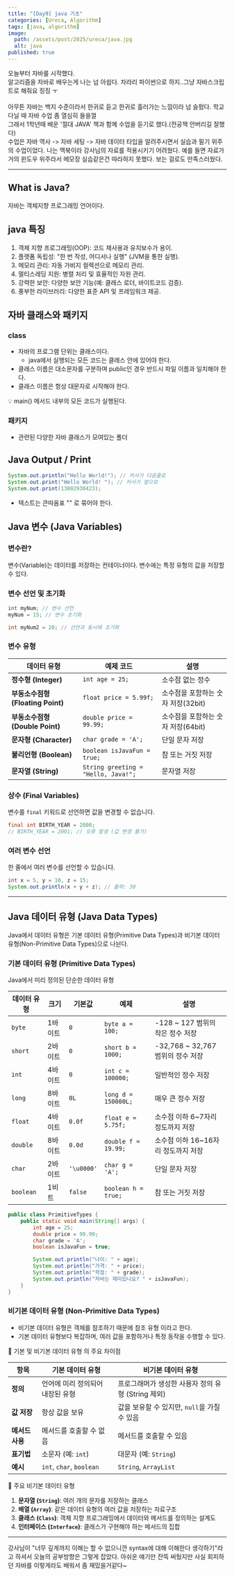 ```yaml
---
title: "[Day9] java 기초"
categories: [Ureca, Algorithm]
tags: [java, algorithm]
image:
  path: /assets/post/2025/ureca/java.jpg
  alt: java
published: true
---
```


오늘부터 자바를 시작했다.     
알고리즘을 자바로 배우는게 나는 넘 아쉽다. 차라리 파이썬으로 하지..그냥 자바스크립트로 해줘요 징징 ㅜ <br/><br/>
아무튼 자바는 백지 수준이라서 한귀로 듣고 한귀로 흘러가는 느낌이라 넘 슬펐다. 학교 다닐 때 자바 수업 좀 열심히 들을껄<br/>
그래서 1학년때 배운 '절대 JAVA' 책과 함께 수업을 듣기로 했다.(전공책 안버리길 잘했다)
<br/>
수업은 자바 역사 -> 자바 세팅 -> 자바 데이터 타입을 알려주시면서 실습과 필기 위주의 수업이었다. 나는 맥북이라 강사님의 자료를 적용시키기 어려웠다. 예를 들면 자료가 거의 윈도우 위주라서 메모장 실습같은건 따라하지 못했다. 보는 걸로도 만족스러웠다. 

---

## What is Java?
자바는 객체지향 프로그래밍 언어이다.

## java 특징
1. 객체 지향 프로그래밍(OOP): 코드 재사용과 유지보수가 용이.
2. 플랫폼 독립성: "한 번 작성, 어디서나 실행" (JVM을 통한 실행).
3. 메모리 관리: 자동 가비지 컬렉션으로 메모리 관리.
4. 멀티스레딩 지원: 병렬 처리 및 효율적인 자원 관리.
5. 강력한 보안: 다양한 보안 기능(예: 클래스 로더, 바이트코드 검증).
6. 풍부한 라이브러리: 다양한 표준 API 및 프레임워크 제공.

## 자바 클래스와 패키지
### class
- 자바의 프로그램 단위는 클래스이다. 
    - java에서 실행되는 모든 코드는 클래스 안에 있어야 한다.
- 클래스 이름은 대소문자를 구분하며 public인 경우 반드시 파일 이름과 일치해야 한다.
- 클래스 이름은 항상 대문자로 시작해야 한다.

💡 main() 메서드 내부의 모든 코드가 실행된다.

### 패키지
- 관련된 다양한 자바 클래스가 모여있는 폴더

## Java Output / Print
```java
System.out.println("Hello World!"); // 커서가 다음줄로
System.out.print("Hello World! "); // 커서가 옆으로
System.out.print(13002930423);
``` 
- 텍스트는 큰따옴표 "" 로 묶어야 한다.

## Java 변수 (Java Variables)

### 변수란?
변수(Variable)는 데이터를 저장하는 컨테이너이다. 변수에는 특정 유형의 값을 저장할 수 있다.

### 변수 선언 및 초기화
```java
int myNum; // 변수 선언
myNum = 15; // 변수 초기화

int myNum2 = 20; // 선언과 동시에 초기화
```

### 변수 유형

| 데이터 유형                      | 예제 코드                               | 설명              |
| --------------------------- | ----------------------------------- | --------------- |
| **정수형 (Integer)**           | `int age = 25;`                     | 소수점 없는 정수     |
| **부동소수점형 (Floating Point)** | `float price = 5.99f;`             | 소수점을 포함하는 숫자 저장(32bit)|
| **부동소수점형 (Double Point)** | `double price = 99.99;`             | 소수점을 포함하는 숫자 저장(64bit)|
| **문자형 (Character)**         | `char grade = 'A';`                 | 단일 문자 저장        |
| **불리언형 (Boolean)**          | `boolean isJavaFun = true;`         | 참 또는 거짓 저장      |
| **문자열 (String)**            | `String greeting = "Hello, Java!";` | 문자열 저장          |

### 상수 (Final Variables)
변수를 `final` 키워드로 선언하면 값을 변경할 수 없습니다.
```java
final int BIRTH_YEAR = 2000;
// BIRTH_YEAR = 2001; // 오류 발생 (값 변경 불가)
```

### 여러 변수 선언
한 줄에서 여러 변수를 선언할 수 있습니다.
```java
int x = 5, y = 10, z = 15;
System.out.println(x + y + z); // 출력: 30
```

---

## Java 데이터 유형 (Java Data Types)

Java에서 데이터 유형은 기본 데이터 유형(Primitive Data Types)과 비기본 데이터 유형(Non-Primitive Data Types)으로 나뉜다.

### 기본 데이터 유형 (Primitive Data Types)

Java에서 미리 정의된 단순한 데이터 유형

| 데이터 유형 | 크기 | 기본값 | 예제 | 설명 |
|------------|------|-------|-----------------|--------------------------------|
| `byte`     | 1바이트 | `0` | `byte a = 100;` | -128 ~ 127 범위의 작은 정수 저장 |
| `short`    | 2바이트 | `0` | `short b = 1000;` | -32,768 ~ 32,767 범위의 정수 저장 |
| `int`      | 4바이트 | `0` | `int c = 100000;` | 일반적인 정수 저장 |
| `long`     | 8바이트 | `0L` | `long d = 150000L;` | 매우 큰 정수 저장 |
| `float`    | 4바이트 | `0.0f` | `float e = 5.75f;` | 소수점 이하 6~7자리 정도까지 저장 |
| `double`   | 8바이트 | `0.0d` | `double f = 19.99;` | 소수점 이하 16~16자리 정도까지 저장 |
| `char`     | 2바이트 | `'\u0000'` | `char g = 'A';` | 단일 문자 저장 |
| `boolean`  | 1비트 | `false` | `boolean h = true;` | 참 또는 거짓 저장 |

```java
public class PrimitiveTypes {
    public static void main(String[] args) {
        int age = 25;
        double price = 99.99;
        char grade = 'A';
        boolean isJavaFun = true;

        System.out.println("나이: " + age);
        System.out.println("가격: " + price);
        System.out.println("학점: " + grade);
        System.out.println("자바는 재미있나요? " + isJavaFun);
    }
}
```
### 비기본 데이터 유형 (Non-Primitive Data Types)
- 비기본 데이터 유형은 객체를 참조하기 때문에 참조 유형 이라고 한다.
- 기본 데이터 유형보다 복잡하며, 여러 값을 포함하거나 특정 동작을 수행할 수 있다.

🔹 기본 및 비기본 데이터 유형 의 주요 차이점

| 항목              | 기본 데이터 유형           | 비기본 데이터 유형       |
|-------------------|---------------------------|-------------------------|
| **정의**          | 언어에 미리 정의되어 내장된 유형  | 프로그래머가 생성한 사용자 정의 유형 (String 제외) |
| **값 저장**       | 항상 값을 보유            | 값을 보유할 수 있지만, `null`을 가질 수 있음 |
| **메서드 사용**   | 메서드를 호출할 수 없음    | 메서드를 호출할 수 있음  |
| **표기법**        | 소문자 (예: `int`)         | 대문자 (예: `String`)     |
| **예시**          | `int`, `char`, `boolean`   | `String`, `ArrayList`    |

🔹  주요 비기본 데이터 유형
1. **문자열 (`String`)**: 여러 개의 문자를 저장하는 클래스
2. **배열 (`Array`)**: 같은 데이터 유형의 여러 값을 저장하는 자료구조
3. **클래스 (`Class`)**: 객체 지향 프로그래밍에서 데이터와 메서드를 정의하는 설계도
4. **인터페이스 (`Interface`)**: 클래스가 구현해야 하는 메서드의 집합

--- 

강사님이 "너무 깊게까지 이해는 할 수 없으니깐 syntax에 대해 이해한다 생각하기"라고 하셔서 오늘의 공부방향은 그렇게 잡았다.
아쉬운 얘기만 잔뜩 써뒀지만 사실 회피하던 자바를 이렇게라도 배워서 좀 재밌을거같다~

